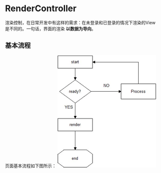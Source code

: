 # RenderController
渲染控制，在日常开发中有这样的需求：在未登录和已登录的情况下渲染的View是不同的。一句话，界面的渲染
 **以数据为导向**。

## 基本流程
页面基本流程如下图所示：
 ![RenderFlow](render_flow.jpg)
